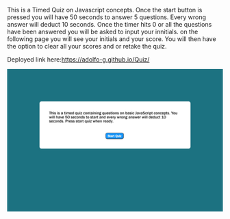 This is a Timed Quiz on Javascript concepts. Once the start button is pressed you will have 50 seconds to answer 5 questions. Every wrong answer will deduct 10 seconds. Once the timer hits 0 or all the questions have been answered you will be asked to input your innitials. on the following page you will see your initials and your score. You will then have the option to clear all your scores and or retake the quiz.

Deployed link here:https://adolfo-g.github.io/Quiz/

![](Assets/app-preview.jpeg)
